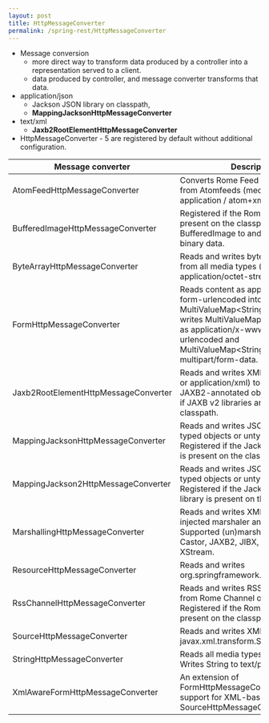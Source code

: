 ```yaml
---
layout: post
title: HttpMessageConverter
permalink: /spring-rest/HttpMessageConverter
---
```


- Message conversion
  - more direct way to transform data produced by a controller into a representation served to a client.
  - data produced by controller, and message converter transforms that data.
- application/json
  - Jackson JSON library on classpath,
  - **MappingJacksonHttpMessageConverter** 
- text/xml
  - **Jaxb2RootElementHttpMessageConverter**
- HttpMessageConverter - 5 are registered by default without additional configuration.

|Message converter|	Description|
|---|---|	
|AtomFeedHttpMessageConverter|	Converts Rome Feed objects to and from Atomfeeds (media type application / atom+xml).|
|BufferedImageHttpMessageConverter|	Registered if the Rome library is present on the classpath. Converts BufferedImage to and from image binary data.|
|ByteArrayHttpMessageConverter|	Reads and writes byte arrays. Reads from all media types (*/*), and writes as application/octet-stream.|
|FormHttpMessageConverter|	Reads content as application/x-www-form-urlencoded into a MultiValueMap\<String,String>. Also writes MultiValueMap\<String,String> as application/x-www-form-urlencoded and MultiValueMap\<String, Object> as multipart/form-data.|
|Jaxb2RootElementHttpMessageConverter|	Reads and writes XML (either text/xml or application/xml) to and from JAXB2-annotated objects. Registered if JAXB v2 libraries are present on the classpath.|
|MappingJacksonHttpMessageConverter|	Reads and writes JSON to and from typed objects or untyped HashMaps. Registered if the Jackson JSON library is present on the classpath.|
|MappingJackson2HttpMessageConverter|	Reads and writes JSON to and from typed objects or untyped HashMaps. Registered if the Jackson 2 JSON library is present on the classpath.|
|MarshallingHttpMessageConverter|	Reads and writes XML using an injected marshaler and unmarshaler. Supported (un)marshalers include Castor, JAXB2, JIBX, XMLBeans, and XStream.|
|ResourceHttpMessageConverter|	Reads and writes org.springframework.core.io.Resource.|
|RssChannelHttpMessageConverter|	Reads and writes RSS feeds to and from Rome Channel objects. Registered if the Rome library is present on the classpath.|
|SourceHttpMessageConverter|	Reads and writes XML to and from javax.xml.transform.Source objects.|
|StringHttpMessageConverter|	Reads all media types (*/*) into a String. Writes String to text/plain.|
|XmlAwareFormHttpMessageConverter|	An extension of FormHttpMessageConverter that adds support for XML-based parts using a SourceHttpMessageConverter.|
